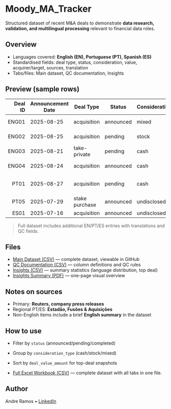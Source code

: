 # Moody_MA_Tracker

Structured dataset of recent M&A deals to demonstrate **data research, validation, and multilingual processing** relevant to financial data roles.

## Overview
- Languages covered: **English (EN), Portuguese (PT), Spanish (ES)**
- Standardised fields: deal type, status, consideration, value, acquirer/target, sources, translation
- Tabs/files: Main dataset, QC documentation, Insights

## Preview (sample rows)
| Deal ID | Announcement Date | Deal Type     | Status    | Consideration | Value (USD) | Acquirer           | Target        | Source     |
|--------:|-------------------|---------------|-----------|---------------|------------:|--------------------|---------------|------------|
| ENG01   | 2025-08-25        | acquisition   | announced | mixed         | 18000000000 | Keurig Dr Pepper   | JDE Peet's    | Reuters    |
| ENG02   | 2025-08-25        | acquisition   | pending   | stock         | 3100000000  | Crescent Energy    | Vital Energy  | Reuters    |
| ENG03   | 2025-08-21        | take-private  | pending   | cash          | 12300000000 | Thoma Bravo        | Dayforce      | Reuters    |
| ENG04   | 2025-08-24        | acquisition   | announced | cash          | 2000000000  | Thoma Bravo        | Verint Systems| Reuters    |
| PT01    | 2025-08-27        | acquisition   | pending   | cash          | 27000000    | VL Mineração       | Mosaic potash (Sergipe) | Estadão |
| PT05    | 2025-07-29        | stake purchase| announced | undisclosed   | —           | iFood              | CRMBonus      | iFood rel. |
| ES01    | 2025-07-16        | acquisition   | announced | undisclosed   | 1700000000  | Prosus             | Despegar.com  | Reuters    |


> Full dataset includes additional EN/PT/ES entries with translations and QC fields.

## Files
- [Main Dataset (CSV)](./Moody_MA_Tracker_Final_Project.csv) — complete dataset, viewable in GitHub  
- [QC Documentation (CSV)](./QC_Documentation.csv) — column definitions and QC rules  
- [Insights (CSV)](./Insights.csv) — summary statistics (language distribution, top deal)  
- [Insights Summary (PDF)](./Moody_MA_Project_Insights_Summary.pdf) — one-page visual overview  


## Notes on sources
- Primary: **Reuters, company press releases**
- Regional PT/ES: **Estadão, Fusões & Aquisições**
- Non-English items include a brief **English summary** in the dataset

## How to use
- Filter by `status` (announced/pending/completed)
- Group by `consideration_type` (cash/stock/mixed)
- Sort by `deal_value_amount` for top-deal snapshots

- [Full Excel Workbook (CSV)](https://github.com/Piripack/Moody_MA_Tracker/blob/main/Moody_MA_Tracker_Final_Project.csv) — complete dataset with all tabs in one file.


## Author
Andre Ramos • [LinkedIn](https://www.linkedin.com/in/awmr/)
